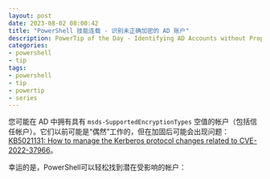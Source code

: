 ```yaml
---
layout: post
date: 2023-08-02 08:00:42
title: "PowerShell 技能连载 - 识别未正确加密的 AD 账户"
description: PowerTip of the Day - Identifying AD Accounts without Proper Encryption Type
categories:
- powershell
- tip
tags:
- powershell
- tip
- powertip
- series
---
```

您可能在 AD 中拥有具有 `msds-SupportedEncryptionTypes` 空值的帐户（包括信任帐户）。它们以前可能是“偶然”工作的，但在加固后可能会出现问题：[KB5021131: How to manage the Kerberos protocol changes related to CVE-2022-37966](https://support.microsoft.com/zh-cn/topic/kb5021131-how-to-manage-the-kerberos-protocol-changes-related-to-cve-2022-37966-fd837ac3-cdec-4e76-a6ec-86e67501407d)。

幸运的是，PowerShell可以轻松找到潜在受影响的帐户：
<!--本文国际来源：[Identifying AD Accounts without Proper Encryption Type](https://blog.idera.com/database-tools/powershell/powertips/identifying-ad-accounts-without-proper-encryption-type/)-->

